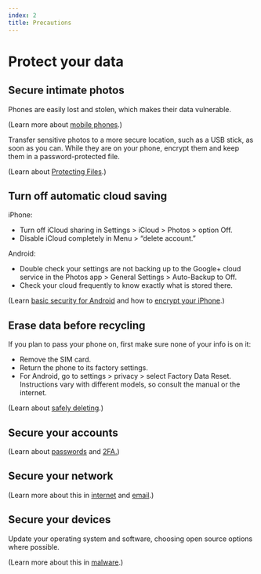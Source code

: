```yaml
---
index: 2
title: Precautions
---
```

# Protect your data

## Secure intimate photos 

Phones are easily lost and stolen, which makes their data vulnerable. 

(Learn more about [mobile phones](umbrella://lesson/mobile-phones/0).)

Transfer sensitive photos to a more secure location, such as a USB stick, as soon as you can. While they are on your phone, encrypt them and keep them in a password-protected file.

(Learn about [Protecting Files](umbrella://lesson/protecting-files).)  

## Turn off automatic cloud saving  

iPhone: 

* Turn off iCloud sharing in Settings > iCloud > Photos > option Off. 
* Disable iCloud completely in Menu > “delete account.” 
    
Android: 

* Double check your settings are not backing up to the Google+ cloud service in the Photos app > General Settings > Auto-Backup to Off. 
* Check your cloud frequently to know exactly what is stored there.
    
(Learn [basic security for Android](umbrella://lesson/android) and how to [encrypt your iPhone](umbrella://lesson/encrypt-your-iphone).)

## Erase data before recycling  

If you plan to pass your phone on, first make sure none of your info is on it: 

*	Remove the SIM card. 
*	Return the phone to its factory settings. 
*	For Android, go to settings > privacy > select Factory Data Reset. Instructions vary with different models, so consult the manual or the internet.

(Learn about [safely deleting](umbrella://lesson/safely-deleting).)

## Secure your accounts

(Learn about [passwords](umbrella://lesson/passwords/0) and [2FA.](umbrella://lesson/passwords/1))

## Secure your network

(Learn more about this in [internet](umbrella://lesson/the-internet/0) and [email](umbrella://lesson/email/0).) 

## Secure your devices

Update your operating system and software, choosing open source options where possible. 

(Learn more about this in [malware](umbrella://lesson/malware/0).)